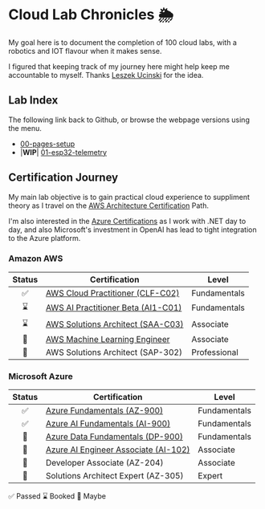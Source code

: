 # Cloud Lab Chronicles 🌦
My goal here is to document the completion of 100 cloud labs, with a robotics and IOT flavour when it makes sense.

I figured that keeping track of my journey here might help keep me accountable to myself. Thanks [Leszek Ucinski](https://github.com/LesUski/100-Days-in-Cloud/tree/main) for the idea.

## Lab Index
The following link back to Github, or browse the webpage versions using the menu.

- [00-pages-setup](https://github.com/matthewww/cloud-lab-chronicles/blob/main/docs/labs/00-pages-setup.md)
- |**WIP**| [01-esp32-telemetry](https://github.com/matthewww/cloud-lab-chronicles/blob/main/docs/labs/01-esp32-telemetry.md) 

## Certification Journey
My main lab objective is to gain practical cloud experience to suppliment theory as I travel on the [AWS Architecture Certification](https://d1.awsstatic.com/training-and-certification/docs/AWS_certification_paths.pdf) Path. 

I'm also interested in the [Azure Certifications](https://query.prod.cms.rt.microsoft.com/cms/api/am/binary/RE2PjDI) as I work with .NET day to day, and also Microsoft's investment in OpenAI has lead to tight integration to the Azure platform.

### Amazon AWS
| Status | Certification | Level |
|:---:|---|---|
| ✅ | [AWS Cloud Practitioner (CLF-C02)](https://aws.amazon.com/certification/certified-cloud-practitioner/) | Fundamentals |
| ⌛ | [AWS AI Practitioner Beta (AI1-C01)](https://aws.amazon.com/certification/certified-ai-practitioner/) | Fundamentals |
| ⌛ | [AWS Solutions Architect (SAA-C03)](https://aws.amazon.com/certification/certified-solutions-architect-associate/) | Associate |
| 🤔 | [AWS Machine Learning Engineer](https://aws.amazon.com/certification/certified-machine-learning-engineer-associate) | Associate |
| 🤔 | AWS Solutions Architect (SAP-302) | Professional |

### Microsoft Azure
| Status | Certification | Level |
|:---:|---|---|
| ✅ | [Azure Fundamentals (AZ-900)](https://learn.microsoft.com/en-us/credentials/certifications/azure-fundamentals/) | Fundamentals |
| ✅ | [Azure AI Fundamentals (AI-900)](https://learn.microsoft.com/en-us/credentials/certifications/azure-ai-fundamentals/) | Fundamentals |
| 🤔 | [Azure Data Fundamentals (DP-900)](https://learn.microsoft.com/en-us/credentials/certifications/azure-data-fundamentals/) | Fundamentals |
| 🤔 | [Azure AI Engineer Associate (AI-102)](https://learn.microsoft.com/en-us/credentials/certifications/azure-ai-engineer/) | Associate |
| 🤔 | Developer Associate (AZ-204) | Associate |
| 🤔 | Solutions Architect Expert (AZ-305) | Expert |

✅ Passed 
⌛ Booked
🤔 Maybe

